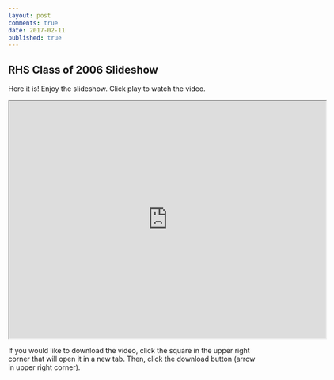 ```yaml
---
layout: post
comments: true
date: 2017-02-11
published: true
---
```

## RHS Class of 2006 Slideshow

Here it is! Enjoy the slideshow. Click play to watch the video.

<iframe src="https://drive.google.com/file/d/0B9KHybLGTrZvcF80Z1RrcUoweEE/preview" width="640" height="480"></iframe>

If you would like to download the video, click the square in the upper right
corner that will open it in a new tab. Then, click the download button (arrow in upper right corner).
